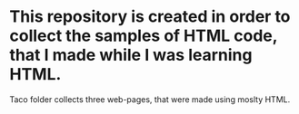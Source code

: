 # This repository is created in order to collect the samples of HTML code, that I made while I was learning HTML.

Taco folder collects three web-pages, that were made using moslty HTML.
